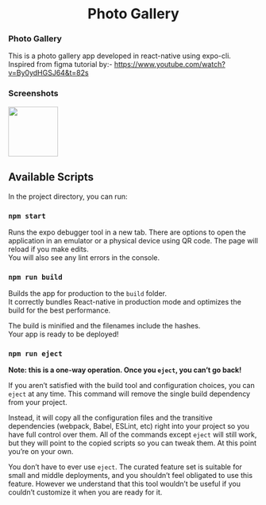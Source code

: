 <h1 align="center">Photo Gallery</h1>

### Photo Gallery

This is a photo gallery app developed in react-native using expo-cli. Inspired from figma tutorial by:- https://www.youtube.com/watch?v=By0ydHGSJ64&t=82s

### Screenshots
<img src="https://user-images.githubusercontent.com/22960998/118951278-05cf2480-b96c-11eb-94ac-1fac10f6f53a.png" style=" width:100px ; height:100px " />

## Available Scripts

In the project directory, you can run:

### `npm start`

Runs the expo debugger tool in a new tab.
There are options to open the application in an emulator or a physical device using QR code.
The page will reload if you make edits.<br />
You will also see any lint errors in the console.

### `npm run build`

Builds the app for production to the `build` folder.<br />
It correctly bundles React-native in production mode and optimizes the build for the best performance.

The build is minified and the filenames include the hashes.<br />
Your app is ready to be deployed!

### `npm run eject`

**Note: this is a one-way operation. Once you `eject`, you can’t go back!**

If you aren’t satisfied with the build tool and configuration choices, you can `eject` at any time. This command will remove the single build dependency from your project.

Instead, it will copy all the configuration files and the transitive dependencies (webpack, Babel, ESLint, etc) right into your project so you have full control over them. All of the commands except `eject` will still work, but they will point to the copied scripts so you can tweak them. At this point you’re on your own.

You don’t have to ever use `eject`. The curated feature set is suitable for small and middle deployments, and you shouldn’t feel obligated to use this feature. However we understand that this tool wouldn’t be useful if you couldn’t customize it when you are ready for it.
